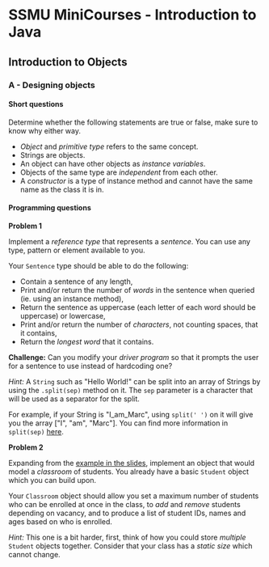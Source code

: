 # SSMU MiniCourses - Introduction to Java

## Introduction to Objects

### A - Designing objects

#### Short questions

Determine whether the following statements are true or false, make sure to know why either way.

- _Object_ and _primitive type_ refers to the same concept.
- Strings are objects.
- An object can have other objects as _instance variables_.
- Objects of the same type are _independent_ from each other.
- A _constructor_ is a type of instance method and cannot have the same name as the class it is in.

#### Programming questions

__Problem 1__

Implement a _reference type_ that represents a _sentence_. You can use any type, pattern or element available to you.

Your `Sentence` type should be able to do the following:

- Contain a sentence of any length,
- Print and/or return the number of _words_ in the sentence when queried (ie. using an instance method),
- Return the sentence as uppercase (each letter of each word should be uppercase) or lowercase,
- Print and/or return the number of _characters_, not counting spaces, that it contains,
- Return the _longest word_ that it contains.

__Challenge:__ Can you modify your _driver program_ so that it prompts the user for a sentence to use instead of hardcoding one?

_Hint:_ A `String` such as "Hello World!" can be split into an array of Strings by using the `.split(sep)` method on it. The `sep` parameter is a character that will be used as a separator for the split.

For example, if your String is "I_am_Marc", using `split(' ')` on it will give you the array ["I", "am", "Marc"]. You can find more information in `split(sep)` [here](https://docs.oracle.com/javase/7/docs/api/java/lang/String.html#split(java.lang.String)).

__Problem 2__

Expanding from the [example in the slides](http://tinyurl.com/zkfrbpr), implement an object that would model a _classroom_ of students. You already have a basic `Student` object which you can build upon.

Your `Classroom` object should allow you set a maximum number of students who can be enrolled at once in the class, to _add_ and _remove_ students depending on vacancy, and to produce a list of student IDs, names and ages based on who is enrolled.

_Hint:_ This one is a bit harder, first, think of how you could store _multiple_ `Student` objects together. Consider that your class has a _static size_ which cannot change.